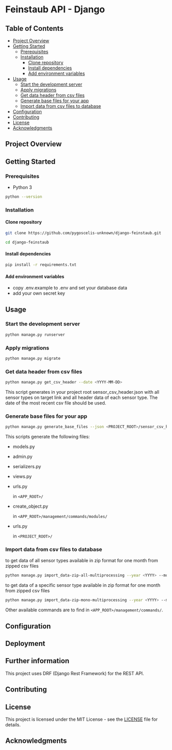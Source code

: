 # Feinstaub API - Django

## Table of Contents

-   [Project Overview](#project-overview)
-   [Getting Started](#getting-started)
    -   [Prerequisites](#prerequisites)
    -   [Installation](#installation)
        -   [Clone repository](#clone-repository)
        -   [Install dependencies](#install-dependencies)
        -   [Add environment variables](#add-environment-variables)
-   [Usage](#usage)
    -   [Start the development server](#start-the-development-server)
    -   [Apply migrations](#apply-migrations)
    -   [Get data header from csv files](#get-data-header-from-csv-files)
    -   [Generate base files for your app](#generate-base-files-for-your-app)
    -   [Import data from csv files to database](#import-data-from-csv-files-to-database)
-   [Configuration](#configuration)
-   [Contributing](#contributing)
-   [License](#license)
-   [Acknowledgments](#acknowledgments)

## Project Overview

## Getting Started

### Prerequisites
- Python 3
```bash
python --version
```

### Installation

#### Clone repository
```bash
git clone https://github.com/pygoscelis-unknown/django-feinstaub.git
```
```bash
cd django-feinstaub
```

#### Install dependencies
```bash
pip install -r requirements.txt
```

#### Add environment variables
- copy .env.example to .env and set your database data
- add your own secret key


## Usage
### Start the development server
```bash
python manage.py runserver
```

### Apply migrations
```bash
python manage.py migrate
```

### Get data header from csv files
```bash
python manage.py get_csv_header --date <YYYY-MM-DD>
```
This script generates in your project root sensor_csv_header.json with all sensor types on target link and all header data of each sensor type. The date of the most recent csv file should be used.

### Generate base files for your app
```bash
python manage.py generate_base_files --json <PROJECT_ROOT>/sensor_csv_header.json --project <PROJECT_NAME> --app <APP_NAME>
```
This scripts generate the following files:
- models.py
- admin.py
- serializers.py
- views.py
- urls.py

    in `<APP_ROOT>/`

- create_object.py

    in `<APP_ROOT>/management/commands/modules/`

- urls.py

    in `<PROJECT_ROOT>/`

### Import data from csv files to database
to get data of all sensor types available in zip format for one month from zipped csv files
```bash
python manage.py import_data-zip-all-multiprocessing --year <YYYY> --month <MM> --app <APP_NAME>
```
to get data of a specific sensor type available in zip format for one month from zipped csv files
```bash
python manage.py import_data-zip-mono-multiprocessing --year <YYYY> --month <MM> --type <SENSOR_TYPE>
```
Other available commands are to find in `<APP_ROOT>/management/commands/`.

## Configuration

## Deployment

## Further information
This project uses DRF (Django Rest Framework) for the REST API. 

## Contributing

## License

This project is licensed under the MIT License - see the [LICENSE](LICENSE) file for details.

## Acknowledgments

